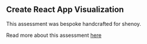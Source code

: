 ## Create React App Visualization

This assessment was bespoke handcrafted for shenoy.

Read more about this assessment [here](https://react.eogresources.com)
